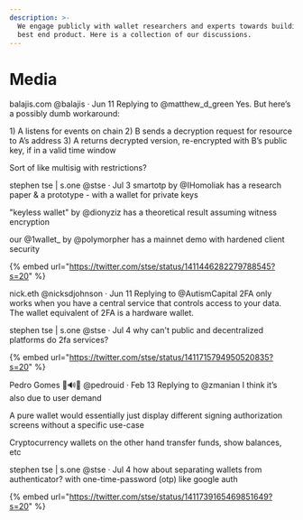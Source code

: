 ```yaml
---
description: >-
  We engage publicly with wallet researchers and experts towards building the
  best end product. Here is a collection of our discussions.
---
```


# Media

balajis.com @balajis · Jun 11 Replying to @matthew\_d\_green Yes. But here’s a possibly dumb workaround:

1\) A listens for events on chain 2) B sends a decryption request for resource to A’s address 3) A returns decrypted version, re-encrypted with B’s public key, if in a valid time window

Sort of like multisig with restrictions?&#x20;

stephen tse | s.one @stse · Jul 3 smartotp by @IHomoliak has a research paper & a prototype - with a wallet for private keys

"keyless wallet" by @dionyziz has a theoretical result assuming witness encryption

our @1wallet\_ by @polymorpher has a mainnet demo with hardened client security

{% embed url="https://twitter.com/stse/status/1411446282279788545?s=20" %}

nick.eth @nicksdjohnson · Jun 11 Replying to @AutismCapital 2FA only works when you have a central service that controls access to your data. The wallet equivalent of 2FA is a hardware wallet.&#x20;

stephen tse | s.one @stse · Jul 4 why can't public and decentralized platforms do 2fa services?

{% embed url="https://twitter.com/stse/status/1411715794950520835?s=20" %}

Pedro Gomes 🦇🔊📲 @pedrouid · Feb 13 Replying to @zmanian I think it’s also due to user demand

A pure wallet would essentially just display different signing authorization screens without a specific use-case

Cryptocurrency wallets on the other hand transfer funds, show balances, etc&#x20;

stephen tse | s.one @stse · Jul 4 how about separating wallets from authenticator? with one-time-password (otp) like google auth

{% embed url="https://twitter.com/stse/status/1411739165469851649?s=20" %}

